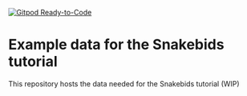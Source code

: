 [![Gitpod Ready-to-Code](https://img.shields.io/badge/Gitpod-ready--to--code-blue?logo=gitpod)](https://gitpod.io/#https://github.com/akhanf/snakebids-tutorial-data)

# Example data for the Snakebids tutorial

This repository hosts the data needed for the Snakebids tutorial (WIP)
